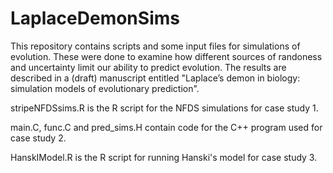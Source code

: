 # LaplaceDemonSims

This repository contains scripts and some input files for simulations of evolution. These were done to examine how different sources of randoness and uncertainty limit our ability to predict evolution. The results are described in a (draft) manuscript entitled "Laplace’s demon in biology: simulation models of evolutionary prediction".

stripeNFDSsims.R is the R script for the NFDS simulations for case study 1.

main.C, func.C and pred_sims.H contain code for the C++ program used for case study 2.

HanskIModel.R is the R script for running Hanski's model for case study 3.
